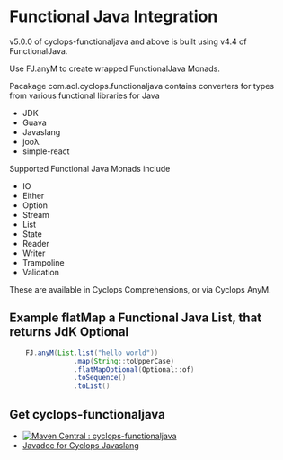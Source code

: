 # Functional Java Integration

v5.0.0 of cyclops-functionaljava and above is built using v4.4 of FunctionalJava.



Use FJ.anyM to create wrapped FunctionalJava Monads.

Pacakage com.aol.cyclops.functionaljava contains converters for types from various functional libraries for Java

* JDK
* Guava
* Javaslang
* jooλ
* simple-react

Supported Functional Java Monads include

* IO
* Either
* Option
* Stream
* List
* State
* Reader
* Writer
* Trampoline
* Validation

These are available in Cyclops Comprehensions, or via Cyclops AnyM.

## Example flatMap a Functional Java List, that returns JdK Optional

```java
	FJ.anyM(List.list("hello world"))
				.map(String::toUpperCase)
				.flatMapOptional(Optional::of)
				.toSequence()
				.toList()
 ```
			
## Get cyclops-functionaljava


* [![Maven Central : cyclops-functionaljava](https://maven-badges.herokuapp.com/maven-central/com.aol.cyclops/cyclops-functionaljava/badge.svg)](https://maven-badges.herokuapp.com/maven-central/com.aol.cyclops/cyclops-functionaljava)
* [Javadoc for Cyclops Javaslang](http://www.javadoc.io/doc/com.aol.cyclops/cyclops-functionaljava/5.0.0)
